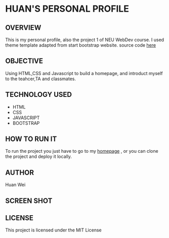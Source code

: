 # HUAN'S PERSONAL PROFILE
## OVERVIEW

This is my personal profile, also the project 1 of NEU WebDev course.
I used theme template adapted from start bootstrap website. source code [here](https://github.com/BlackrockDigital/startbootstrap-stylish-portfolio)

## OBJECTIVE
 Using HTML,CSS and Javascript to build a homepage, and introduct myself to the teahcer,TA and classmates.
 
 ## TECHNOLOGY USED
 * HTML
 * CSS
 * JAVASCRIPT
 * BOOTSTRAP
 
 ## HOW TO RUN IT
 To run the project you just have to go to my [homepage](https://huanwei0805.github.io/.github.io/) , or you can clone the project and deploy it locally.
 
 ## AUTHOR
 Huan Wei
 
## SCREEN SHOT

## LICENSE

This project is licensed under the MIT License
 
